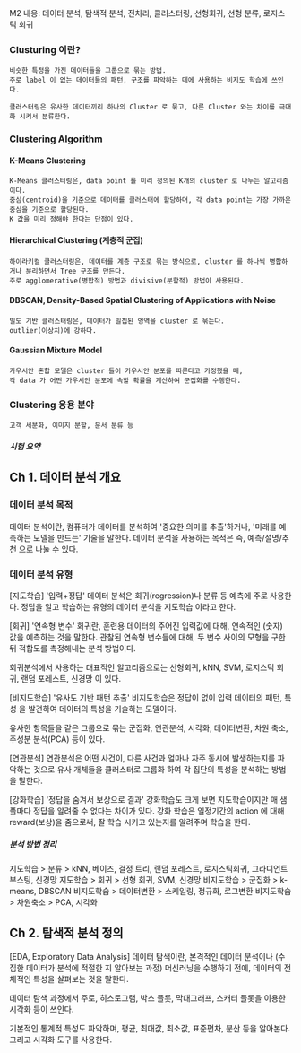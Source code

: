 M2 내용: 데이터 분석, 탐색적 분석, 전처리, 클러스터링, 선형회귀, 선형 분류, 로지스틱 회귀

### Clusturing 이란?
    비슷한 특정을 가진 데이터들을 그룹으로 묶는 방법.
    주로 label 이 없는 데이터들의 패턴, 구조를 파악하는 데에 사용하는 비지도 학습에 쓰인다.

    클러스터링은 유사한 데이터끼리 하나의 Cluster 로 묶고, 다른 Cluster 와는 차이를 극대화 시켜서 분류한다.

### Clustering Algorithm
#### K-Means Clustering
    K-Means 클러스터링은, data point 를 미리 정의된 K개의 cluster 로 나누는 알고리즘이다.
    중심(centroid)을 기준으로 데이터를 클러스터에 할당하며, 각 data point는 가장 가까운 중심을 기준으로 할당된다.
    K 값을 미리 정해야 한다는 단점이 있다.
#### Hierarchical Clustering (계층적 군집)
    하이라키컬 클러스터링은, 데이터를 계층 구조로 묶는 방식으로, cluster 를 하나씩 병합하거나 분리하면서 Tree 구조를 만든다.
    주로 agglomerative(병합적) 방법과 divisive(분할적) 방법이 사용된다.
#### DBSCAN, Density-Based Spatial Clustering of Applications with Noise
    밀도 기반 클러스터링은, 데이터가 밀집된 영역을 cluster 로 묶는다.
    outlier(이상치)에 강하다.
#### Gaussian Mixture Model
    가우시안 혼합 모델은 cluster 들이 가우시안 분포를 따른다고 가정했을 때, 
    각 data 가 어떤 가우시안 분포에 속할 확률을 계산하여 군집화를 수행한다.

### Clustering 응용 분야
    고객 세분화, 이미지 분할, 문서 분류 등




##### 시험 요약

## Ch 1. 데이터 분석 개요

### 데이터 분석 목적
데이터 분석이란, 컴퓨터가 데이터를 분석하여 '중요한 의미를 추출'하거나, '미래를 예측하는 모델을 만드는' 기술을 말한다.
데이터 분석을 사용하는 목적은 즉, 예측/설명/추천 으로 나눌 수 있다.

### 데이터 분석 유형
[지도학습] '입력+정답'
데이터 분석은 회귀(regression)나 분류 등 예측에 주로 사용한다.
정답을 알고 학습하는 유형의 데이터 분석을 지도학습 이라고 한다.

[회귀] '연속형 변수'
회귀란, 훈련용 데이터의 주어진 입력값에 대해, 연속적인 (숫자) 값을 예측하는 것을 말한다.
관찰된 연속형 변수들에 대해, 두 변수 사이의 모형을 구한 뒤 적합도를 측정해내는 분석 방법이다.

회귀분석에서 사용하는 대표적인 알고리즘으로는
선형회귀, kNN, SVM, 로지스틱 회귀, 랜덤 포레스트, 신경망 이 있다.

[비지도학습] '유사도 기반 패턴 추출'
비지도학습은 정답이 없이 입력 데이터의 패턴, 특성 을 발견하여 데이터의 특성을 기술하는 모델이다.

유사한 항목들을 같은 그룹으로 묶는 군집화, 연관분석, 시각화, 데이터변환, 차원 축소, 주성분 분석(PCA) 등이 있다.

[연관분석]
연관분석은 어떤 사건이, 다른 사건과 얼마나 자주 동시에 발생하는지를 파악하는 것으로
유사 개체들을 클러스터로 그룹화 하여 각 집단의 특성을 분석하는 방법을 말한다.

[강화학습] '정답을 숨겨서 보상으로 결과'
강화학습도 크게 보면 지도학습이지만 매 샘플마다 정답을 알려줄 수 없다는 차이가 있다.
강화 학습은 일정기간의 action 에 대해 reward(보상)을 줌으로써, 잘 학습 시키고 있는지를 알려주며 학습을 한다.

##### 분석 방법 정리
지도학습 > 분류 > kNN, 베이즈, 결정 트리, 랜덤 포레스트, 로지스틱회귀, 그라디언트부스팅, 신경망
지도학습 > 회귀 > 선형 회귀, SVM, 신경망
비지도학습 > 군집화 > k-means, DBSCAN
비지도학습 > 데이터변환 > 스케일링, 정규화, 로그변환
비지도학습 > 차원축소 > PCA, 시각화


## Ch 2. 탐색적 분석 정의
[EDA, Exploratory Data Analysis]
데이터 탐색이란, 본격적인 데이터 분석이나 (수집한 데이터가 분석에 적절한 지 알아보는 과정) 머신러닝을 수행하기 전에,
데이터의 전체적인 특성을 살펴보는 것을 말한다.

데이터 탐색 과정에서 주로, 히스토그램, 박스 플롯, 막대그래프, 스캐터 플롯을 이용한 시각화 등이 쓰인다.

기본적인 통계적 특성도 파악하며, 평균, 최대값, 최소값, 표준편차, 분산 등을 알아본다. 그리고 시각화 도구를 사용한다. 
